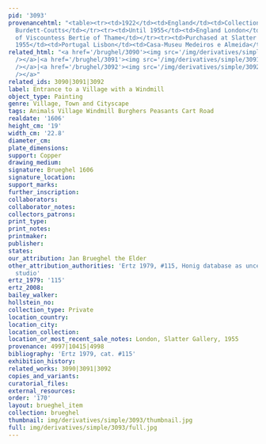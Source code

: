 ```yaml
---
pid: '3093'
provenancehtml: "<table><tr><td>1922</td><td>England</td><td>Collection of Baroness
  Burdett-Coutts</td></tr><tr><td>Until 1955</td><td>England London</td><td>Collection
  of Viscountess Bertie of Thame</td></tr><tr><td>Purchased at Slatter Gallery in
  1955</td><td>Portugal Lisbon</td><td>Casa-Museu Medeiros e Almeida</td></tr></table>"
related_html: "<a href='/brughel/3090'><img src='/img/derivatives/simple/3090/thumbnail.jpg'
  /></a>|<a href='/brughel/3091'><img src='/img/derivatives/simple/3091/thumbnail.jpg'
  /></a>|<a href='/brughel/3092'><img src='/img/derivatives/simple/3092/thumbnail.jpg'
  /></a>"
related_ids: 3090|3091|3092
label: Entrance to a Village with a Windmill
object_type: Painting
genre: Village, Town and Cityscape
tags: Animals Village Windmill Burghers Peasants Cart Road
realdate: '1606'
height_cm: '19'
width_cm: '22.8'
diameter_cm:
plate_dimensions:
support: Copper
drawing_medium:
signature: Brueghel 1606
signature_location:
support_marks:
further_inscription:
collaborators:
collaborator_notes:
collectors_patrons:
print_type:
print_notes:
printmaker:
publisher:
states:
our_attribution: Jan Brueghel the Elder
other_attribution_authorities: 'Ertz 1979, #115, Honig database as uncertain, possibly
  studio'
ertz_1979: '115'
ertz_2008:
bailey_walker:
hollstein_no:
collection_type: Private
location_country:
location_city:
location_collection:
location_or_most_recent_sale_notes: London, Slatter Gallery, 1955
provenance: 4997|10415|4998
bibliography: 'Ertz 1979, cat. #115'
exhibition_history:
related_works: 3090|3091|3092
copies_and_variants:
curatorial_files:
external_resources:
order: '170'
layout: brueghel_item
collection: brueghel
thumbnail: img/derivatives/simple/3093/thumbnail.jpg
full: img/derivatives/simple/3093/full.jpg
---
```

